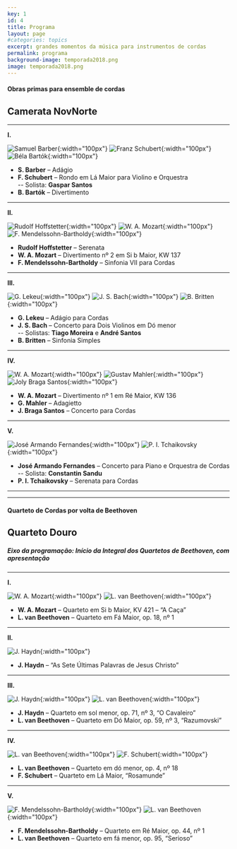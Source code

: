 ```yaml
---
key: 1
id: 4
title: Programa
layout: page
#categories: topics
excerpt: grandes momentos da música para instrumentos de cordas
permalink: programa
background-image: temporada2018.png
image: temporada2018.png
---
```

#### Obras primas para ensemble de cordas

## Camerata NovNorte
---

**I.**  

![Samuel Barber](https://media.npr.org/assets/music/specials/barber_100/barberbio-0c23dece6c64b7d2b020008d72aae58c0dcf5a8d-s300-c85.jpg){:width="100px"}
![Franz Schubert](https://upload.wikimedia.org/wikipedia/commons/f/fb/Franz_Schubert_by_Wilhelm_August_Rieder.jpeg){:width="100px"}
![Béla Bartók](https://upload.wikimedia.org/wikipedia/commons/6/66/Bart%C3%B3k_B%C3%A9la_1927.jpg){:width="100px"}

- **S. Barber** – Adágio   
- **F. Schubert** – Rondo em Lá Maior para Violino e Orquestra  
-- Solista: **Gaspar Santos**   
- **B. Bartók** – Divertimento

---

**II.**  

![Rudolf Hoffstetter](https://lastfm-img2.akamaized.net/i/u/avatar300s/e53495a4ab8441a985ce98b87b934488.jpg){:width="100px"}
![W. A. Mozart](https://www.wien.info/media/images/mozart-gemaelde-von-barbara-krafft-3to2.jpeg){:width="100px"}
![F. Mendelssohn-Bartholdy](https://i.ytimg.com/vi/Vnh7gO95yIk/maxresdefault.jpg){:width="100px"}

- **Rudolf Hoffstetter** – Serenata   
- **W. A. Mozart** – Divertimento nº 2 em Si b Maior, KW 137   
- **F. Mendelssohn-Bartholdy** – Sinfonia VII para Cordas

---

**III.**    

![G. Lekeu](https://upload.wikimedia.org/wikipedia/commons/e/e6/Guillaume_Lekeu_ca._1886.jpg){:width="100px"}
![J. S. Bach](https://upload.wikimedia.org/wikipedia/commons/6/6a/Johann_Sebastian_Bach.jpg){:width="100px"}
![B. Britten](http://www.aspenmusicfestival.com/images/uploads/generic/britten.jpg){:width="100px"}

- **G. Lekeu** – Adágio para Cordas   
- **J. S. Bach** – Concerto para Dois Violinos em Dó menor   
-- Solistas: **Tiago Moreira** e **André Santos**   
- **B. Britten** – Sinfonia Simples

---

**IV.**    

![W. A. Mozart](https://www.wien.info/media/images/mozart-gemaelde-von-barbara-krafft-3to2.jpeg){:width="100px"}
![Gustav Mahler](https://upload.wikimedia.org/wikipedia/commons/0/06/Photo_of_Gustav_Mahler_by_Moritz_N%C3%A4hr_01.jpg){:width="100px"}
![Joly Braga Santos](http://www.casadamusica.com/ImageGen.ashx?image=/media/2321519/joly_braga_santos1.jpg){:width="100px"}

- **W. A. Mozart** – Divertimento nº 1 em Ré Maior, KW 136   
- **G. Mahler** – Adagietto   
- **J. Braga Santos** – Concerto para Cordas

---

**V.**    

![José Armando Fernandes](https://i.ytimg.com/vi/h72FRwZNYHo/hqdefault.jpg){:width="100px"}
![P. I. Tchaikovsky](https://www.biography.com/.image/t_share/MTE5NTU2MzE2Mzg0OTUzODY3/piotr-ilyich-tchaikovsky-9503375-1-402.jpg){:width="100px"}

- **José Armando Fernandes** – Concerto para Piano e Orquestra de Cordas  
-- Solista: **Constantin Sandu**
- **P. I. Tchaikovsky** – Serenata para Cordas

---
---

#### Quarteto de Cordas por volta de Beethoven

## Quarteto Douro

##### Eixo da programação: Início da Integral dos Quartetos de Beethoven, com apresentação   
---


**I.**    

![W. A. Mozart](https://www.wien.info/media/images/mozart-gemaelde-von-barbara-krafft-3to2.jpeg){:width="100px"}
![L. van Beethoven](https://upload.wikimedia.org/wikipedia/commons/thumb/6/6f/Beethoven.jpg/1200px-Beethoven.jpg){:width="100px"}

- **W. A. Mozart** – Quarteto em Si b Maior, KV 421 – “A Caça”   
- **L. van Beethoven** – Quarteto em Fá Maior, op. 18, nº 1

---

**II.**    

![J. Haydn](https://upload.wikimedia.org/wikipedia/commons/0/05/Joseph_Haydn.jpg){:width="100px"}

- **J. Haydn** – “As Sete Últimas Palavras de Jesus Christo”   

---

**III.**   

![J. Haydn](https://upload.wikimedia.org/wikipedia/commons/0/05/Joseph_Haydn.jpg){:width="100px"}
![L. van Beethoven](https://upload.wikimedia.org/wikipedia/commons/thumb/6/6f/Beethoven.jpg/1200px-Beethoven.jpg){:width="100px"}

- **J. Haydn** – Quarteto em sol menor, op. 71, nº 3, “O Cavaleiro”   
- **L. van Beethoven** – Quarteto em Dó Maior, op. 59, nº 3, “Razumovski”   

---

**IV.**   

![L. van Beethoven](https://upload.wikimedia.org/wikipedia/commons/thumb/6/6f/Beethoven.jpg/1200px-Beethoven.jpg){:width="100px"}
![F. Schubert](https://upload.wikimedia.org/wikipedia/commons/thumb/0/0d/Franz_Schubert_by_Wilhelm_August_Rieder_1875.jpg/220px-Franz_Schubert_by_Wilhelm_August_Rieder_1875.jpg){:width="100px"}

- **L. van Beethoven** – Quarteto em dó menor, op. 4, nº 18   
- **F. Schubert** – Quarteto em Lá Maior, “Rosamunde”  

---

**V.**   

![F. Mendelssohn-Bartholdy](https://i.ytimg.com/vi/Vnh7gO95yIk/maxresdefault.jpg){:width="100px"}
![L. van Beethoven](https://upload.wikimedia.org/wikipedia/commons/thumb/6/6f/Beethoven.jpg/1200px-Beethoven.jpg){:width="100px"}

- **F. Mendelssohn-Bartholdy** – Quarteto em Ré Maior, op. 44, nº 1   
- **L. van Beethoven** – Quarteto em fá menor, op. 95, “Serioso”   
